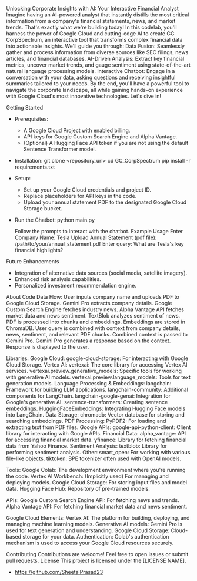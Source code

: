 Unlocking Corporate Insights with AI: Your Interactive Financial Analyst
Imagine having an AI-powered analyst that instantly distills the most critical information from a company's financial statements, news, and market trends. That's exactly what we're building today!
In this codelab, you'll harness the power of Google Cloud and cutting-edge AI to create GC CorpSpectrum, an interactive tool that transforms complex financial data into actionable insights. We'll guide you through:
  Data Fusion: Seamlessly gather and process information from diverse sources like SEC filings, news articles, and financial databases.
  AI-Driven Analysis: Extract key financial metrics, uncover market trends, and gauge sentiment using state-of-the-art natural language processing models.
  Interactive Chatbot: Engage in a conversation with your data, asking questions and receiving insightful summaries tailored to your needs.
By the end, you'll have a powerful tool to navigate the corporate landscape, all while gaining hands-on experience with Google Cloud's most innovative technologies. Let's dive in!

Getting Started
 * Prerequisites:
   * A Google Cloud Project with enabled billing.
   * API keys for Google Custom Search Engine and Alpha Vantage.
   * (Optional) A Hugging Face API token if you are not using the default Sentence Transformer model.
 * Installation:
   git clone <repository_url>
cd GC_CorpSpectrum
pip install -r requirements.txt 

 * Setup:
   * Set up your Google Cloud credentials and project ID.
   * Replace placeholders for API keys in the code.
   * Upload your annual statement PDF to the designated Google Cloud Storage bucket.
 * Run the Chatbot:
   python main.py

   Follow the prompts to interact with the chatbot.
Example Usage
Enter Company Name: Tesla
Upload Annual Statement (pdf file): /path/to/your/annual_statement.pdf
Enter query: What are Tesla's key financial highlights?

Future Enhancements
 * Integration of alternative data sources (social media, satellite imagery).
 * Enhanced risk analysis capabilities.
 * Personalized investment recommendation engine.

About Code
Data Flow:
User inputs company name and uploads PDF to Google Cloud Storage.
Gemini Pro extracts company details.
Google Custom Search Engine fetches industry news.
Alpha Vantage API fetches market data and news sentiment.
TextBlob analyzes sentiment of news.
PDF is processed into chunks and embeddings.
Embeddings are stored in ChromaDB.
User query is combined with context from company details, news, sentiment, and relevant PDF chunks.
Combined context is passed to Gemini Pro.
Gemini Pro generates a response based on the context.
Response is displayed to the user.

Libraries:
Google Cloud:
    google-cloud-storage: For interacting with Google Cloud Storage.
Vertex AI:
    vertexai: The core library for accessing Vertex AI services.
    vertexai.preview.generative_models: Specific tools for working with generative AI models.
    vertexai.preview.language_models: Tools for text generation models.
Language Processing & Embeddings:
    langchain: Framework for building LLM applications.
    langchain-community: Additional components for LangChain.
    langchain-google-genai: Integration for Google's generative AI.
    sentence-transformers: Creating sentence embeddings.
    HuggingFaceEmbeddings: Integrating Hugging Face models into LangChain.
Data Storage:
    chromadb: Vector database for storing and searching embeddings.
PDF Processing:
    PyPDF2: For loading and extracting text from PDF files.
Google APIs:
    google-api-python-client: Client library for interacting with Google APIs.
Financial Data:
    alpha_vantage: API for accessing financial market data.
    yfinance: Library for fetching financial data from Yahoo Finance.
Sentiment Analysis:
    textblob: Library for performing sentiment analysis.
Other:
    smart_open: For working with various file-like objects.
    tiktoken: BPE tokenizer often used with OpenAI models.

Tools:
Google Colab: The development environment where you're running the code.
Vertex AI Workbench: (Implicitly used) For managing and deploying models.
Google Cloud Storage: For storing input files and model data.
Hugging Face Hub: Repository of pre-trained models.

APIs:
Google Custom Search Engine API: For fetching news and trends.
Alpha Vantage API: For fetching financial market data and news sentiment.

Google Cloud Elements:
Vertex AI: The platform for building, deploying, and managing machine learning models.
    Generative AI models: Gemini Pro is used for text generation and understanding.
Google Cloud Storage: Cloud-based storage for your data.
Authentication: Colab's authentication mechanism is used to access your Google Cloud resources securely.



Contributing
Contributions are welcome! Feel free to open issues or submit pull requests.
License
This project is licensed under the [LICENSE NAME].
 * https://github.com/SheetalPrasad23
